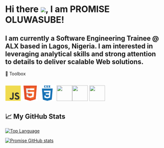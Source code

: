 # Hi there <img src="https://raw.githubusercontent.com/MartinHeinz/MartinHeinz/master/wave.gif" width="35px">, I am PROMISE OLUWASUBE!


I am currently a **Software Engineering Trainee @ ALX** based in Lagos, Nigeria. 
I am interested in leveraging analytical skills and strong attention to details to deliver scalable Web solutions. 
---

🧰 Toolbox


<img src="https://raw.githubusercontent.com/devicons/devicon/c7d326b6009e60442abc35fa45706d6f30ee4c8e/icons/javascript/javascript-original.svg" alt="javascript Logo" width="50" height="50"/> <img src="https://github.com/devicons/devicon/blob/master/icons/html5/html5-original.svg" alt="HTML" width="50" height="50"/> <img src="https://github.com/devicons/devicon/blob/master/icons/css3/css3-plain-wordmark.svg" alt="CSS" width="50" height="50"/> <img src="https://cdn.jsdelivr.net/gh/devicons/devicon/icons/python/python-original.svg" width="50" height="50"/><img src="https://cdn.jsdelivr.net/gh/devicons/devicon/icons/c/c-original.svg" width="50" height="50" /> <img src="https://cdn.jsdelivr.net/gh/devicons/devicon/icons/git/git-plain-wordmark.svg" width="50" height="50" />
---

## &#x1f4c8; My GitHub Stats

[![Top Language](https://github-readme-stats.vercel.app/api/top-langs/?username=oluwasube&layout=compact&theme=synthwave)](https://github.com/anuraghazra/github-readme-stats)

[![Promise GitHub stats](https://github-readme-stats.vercel.app/api?username=oluwasube&count_private=true&theme=synthwave)](https://github.com/anuraghazra/github-readme-stats)


<!--
**oluwasube/oluwasube** is a ✨ _special_ ✨ repository because its `README.md` (this file) appears on your GitHub profile.

Here are some ideas to get you started:

- 🔭 I’m currently working on ...
- 🌱 I’m currently learning ...
- 👯 I’m looking to collaborate on ...
- 🤔 I’m looking for help with ...
- 💬 Ask me about ...
- 📫 How to reach me: ...
- 😄 Pronouns: ...
- ⚡ Fun fact: ...
-->
